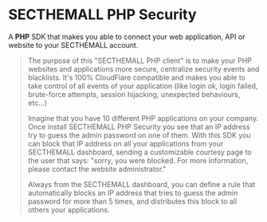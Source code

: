 # SECTHEMALL PHP Security
A **PHP** SDK that makes you able to connect your web application, API or website to your SECTHEMALL account.

> The purpose of this "SECTHEMALL PHP client" is to make your PHP websites and applications more secure, centralize security events and blacklists. It's 100% CloudFlare compatible and makes you able to take control of all events of your application (like login ok, login failed, brute-force attempts, session hijacking, unexpected behaviours, etc...)
> 
> Imagine that you have 10 different PHP applications on your company. Once install SECTHEMALL PHP Security you see that an IP address try to guess the admin password on one of them. With this SDK you can block that IP address on all your applications from your SECTHEMALL dashboard, sending a customizable courtesy page to the user that says: "sorry, you were blocked. For more information, please contact the website administrator." 
>
> Always from the SECTHEMALL dashboard, you can define a rule that automatically blocks an IP address that tries to guess the admin password for more than 5 times, and distributes this block to all others your applications.
